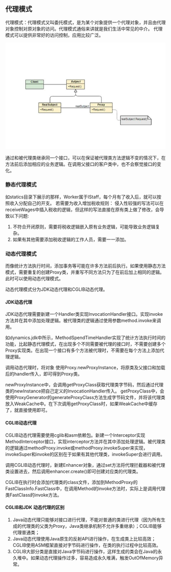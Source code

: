 ## 代理模式

代理模式：代理模式又叫委托模式，是为某个对象提供一个代理对象，并且由代理对象控制对原对象的访问。代理模式通俗来讲就是我们生活中常见的中介。
代理模式可以提供非常好的访问控制，应用比较广泛。

![代理模式UML](./proxy.jpg)

通过和被代理类继承同一个接口，可以在保证被代理类方法逻辑不变的情况下，在方法前后添加相应的业务逻辑。在调用父接口的客户类中，也不会察觉接口的变化。

### 静态代理模式

如statics目录下展示的那样，Worker属于IStaff，每个月有了收入后，就可以按照收入分配自己的开支。
若需要为收入增加税收规则：
侵入性较强的写法可以在receiveWages中插入税收的逻辑，但这样的写法直接在原有类上做了修改，会导致以下问题:
1. 不符合开闭原则，需要将税收逻辑嵌入原有业务逻辑，可能导致业务逻辑复杂。
2. 如果有其他需要添加税收逻辑的工作人员，需要一一添加。

### 动态代理模式

而像统计方法执行时间，添加事务等可能在许多方法前后执行。如果使用静态方法模式，需要重复的创建Proxy类，并重写不同方法只为了在前后加上相同的逻辑。此时可以使用动态代理模式。

动态代理模式分为JDK动态代理和CGLIB动态代理。

#### JDK动态代理

JDK动态代理需要新建一个Handler类实现InvocationHandler接口。实现invoke方法并在其中添加处理逻辑。被代理类的逻辑通过使用参数method.invoke来调用。

如dynamics.jdk中所示，MethodSpendTimeHandler实现了统计方法执行时间的功能，比起静态代理模式，在出现多个不同需要被代理的接口时，不需要创建多个Proxy实现类。在出现一个接口有多个方法被代理时，不需要在每个方法上添加代理逻辑。

调用动态代理时，将对象 使用Proxy.newProxyInstance，将原类及父接口和加载后的handler传入，即可得到Proxy类。

newProxyInstance中，会调用getProxyClass获取代理类字节码，然后通过代理类的newInstance把自己定义的InvocationHandler传入。
getProxyClass中，会使用ProxyGenerator的generateProxyClass方法生成字节码文件，并将该代理类放入WeakCache中。在下次调用getProxyClass时，如果WeakCache中缓存了，就直接使用即可。

#### CGLIB动态代理

CGLIB动态代理需要使用cglib和asm依赖包。新建一个Interceptor实现MethodInterceptor接口，实现interceptor方法并在其中添加处理逻辑。被代理类的逻辑通过methodProxy.invoke或methodProxy.invokeSuper来实现，invokeSuper和invoke的区别在于如果有其他代理类，invokeSuper会进行调用。

调用CGLIB动态代理时，新建Enhancer对象，通过set方法将代理拦截器和被代理类设置进去，然后调用enhancer.create()即可创建对应类的代理类。

CGLIB在执行时会添加代理类的class文件，添加到MethodProxy的FastClassInfo.FastClass中，在调用Method的invoke方法时，实际上是调用代理类FastClass的invoke方法。

#### CGLIB和JDK 动态代理的区别

1. Java动态代理只能够对接口进行代理，不能对普通的类进行代理（因为所有生成的代理类的父类为Proxy，Java类继承机制不允许多重继承）；CGLIB能够代理普通类；
2. Java动态代理使用Java原生的反射API进行操作，在生成类上比较高效；CGLIB使用ASM框架直接对字节码进行操作，在类的执行过程中比较高效。
3. CGLIB大部分类是直接对Java字节码进行操作，这样生成的类会在Java的永久堆中。如果动态代理操作过多，容易造成永久堆满，触发OutOfMemory异常。
